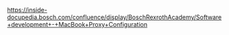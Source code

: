  


 https://inside-docupedia.bosch.com/confluence/display/BoschRexrothAcademy/Software+development+-+MacBook+Proxy+Configuration
